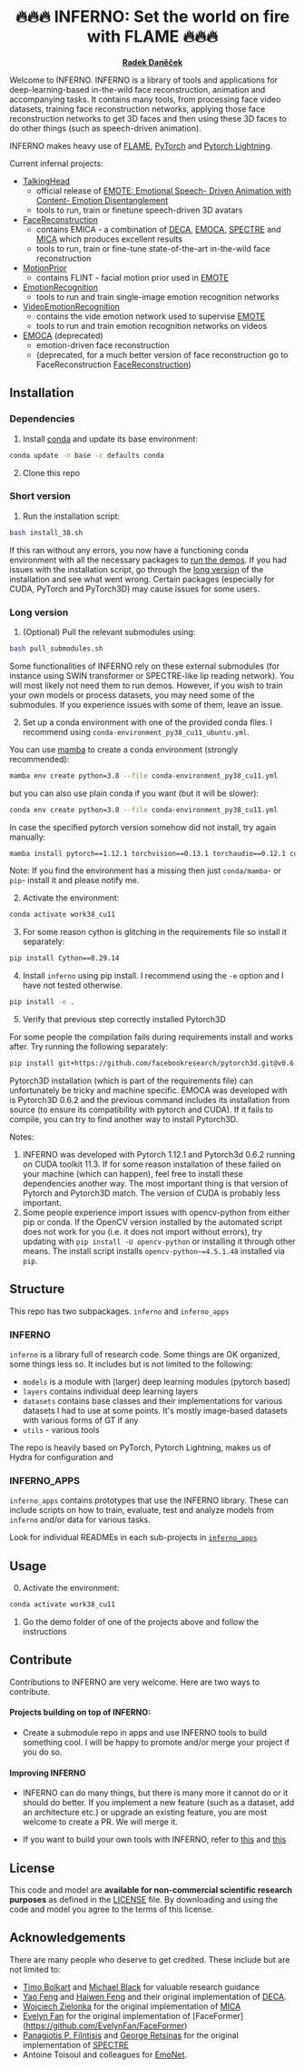 
<!-- # INFERNO -->
<h1 align="center">🔥🔥🔥 INFERNO: Set the world on fire with FLAME 🔥🔥🔥</h1>

  <p align="center">
    <a href="https://ps.is.tuebingen.mpg.de/person/rdanecek"><strong>Radek Daněček</strong></a>
  </p>


Welcome to INFERNO. INFERNO is a library of tools and applications for deep-learning-based in-the-wild face reconstruction, animation and accompanying tasks. 
It contains many tools, from processing face video datasets, training face reconstruction networks, applying those face reconstruction networks to get 3D faces and then using these 3D faces to do other things (such as speech-driven animation). 

INFERNO makes heavy use of [FLAME](https://flame.is.tue.mpg.de/), [PyTorch](https://pytorch.org/) and [Pytorch Lightning](https://lightning.ai/docs/pytorch/stable/).

Current infernal projects: 
- [TalkingHead](inferno_apps/TalkingHead) 
  - official release of [EMOTE: Emotional Speech- Driven Animation with Content- Emotion Disentanglement](https://emote.is.tue.mpg.de/index.html)
  - tools to run, train or finetune speech-driven 3D avatars 
- [FaceReconstruction](inferno_apps/EMOCA)
  - contains EMICA - a combination of [DECA](https://deca.is.tue.mpg.de/), [EMOCA](https://emoca.is.tue.mpg.de/), [SPECTRE](https://filby89.github.io/spectre/) and [MICA](https://zielon.github.io/mica/) which produces excellent results
  - tools to run, train or fine-tune state-of-the-art in-the-wild face reconstruction 
- [MotionPrior](inferno_apps/MotionPrior) 
  - contains FLINT - facial motion prior used in [EMOTE](https://emote.is.tue.mpg.de/index.html)
- [EmotionRecognition](inferno_apps/EmotionRecognition)
  - tools to run and train single-image emotion recognition networks 
- [VideoEmotionRecognition](inferno_apps/VideoEmotionRecognition)
  - contains the vide emotion network used to supervise [EMOTE](https://emote.is.tue.mpg.de/index.html)
  - tools to run and train emotion recognition networks on videos
- [EMOCA](inferno_apps/EMOCA) (deprecated)
  - emotion-driven face reconstruction 
  - (deprecated, for a much better version of face reconstruction go to FaceReconstruction [FaceReconstruction](inferno_apps/FaceReconstruction))


## Installation 

### Dependencies

1) Install [conda](https://docs.conda.io/en/latest/miniconda.html) and update its base environment: 
```bash
conda update -n base -c defaults conda
```

<!-- 2) Install [mamba](https://github.com/mamba-org/mamba) -->

<!-- 0) Clone the repo with submodules:  -->
<!-- ``` -->
<!-- git clone --recurse-submodules ... -->
<!-- ``` -->
2) Clone this repo
<!-- 3) Clone this repo -->

### Short version 

1) Run the installation script: 

```bash
bash install_38.sh
```
If this ran without any errors, you now have a functioning conda environment with all the necessary packages to [run the demos](#usage). If you had issues with the installation script, go through the [long version](#long-version) of the installation and see what went wrong. Certain packages (especially for CUDA, PyTorch and PyTorch3D) may cause issues for some users.

### Long version

1) (Optional) Pull the relevant submodules using: 
```bash
bash pull_submodules.sh
```
Some functionalities of INFERNO rely on these external submodules (for instance using SWIN transformer or SPECTRE-like lip reading network). You will most likely not need them to run demos. However, if you wish to train your own models or process datasets, you may need some of the submodules. 
If you experience issues with some of them, leave an issue.


2) Set up a conda environment with one of the provided conda files. I recommend using `conda-environment_py38_cu11_ubuntu.yml`.  

You can use [mamba](https://github.com/mamba-org/mamba) to create a conda environment (strongly recommended):

<!-- ```bash
mamba env create python=3.8 --file conda-environment_py38_cu11_ubuntu.yml
``` -->
```bash
mamba env create python=3.8 --file conda-environment_py38_cu11.yml
```

but you can also use plain conda if you want (but it will be slower): 
<!-- ```bash
conda env create python=3.8 --file conda-environment_py38_cu11_ubuntu.yml
``` -->
```bash
conda env create python=3.8 --file conda-environment_py38_cu11.yml
```


In case the specified pytorch version somehow did not install, try again manually: 
```bash
mamba install pytorch==1.12.1 torchvision==0.13.1 torchaudio==0.12.1 cudatoolkit=11.3 -c pytorch
```

Note: If you find the environment has a missing then just `conda/mamba`- or  `pip`- install it and please notify me.

2) Activate the environment: 
```bash 
conda activate work38_cu11
```

3) For some reason cython is glitching in the requirements file so install it separately: 
```bash 
pip install Cython==0.29.14
```

4) Install `inferno` using pip install. I recommend using the `-e` option and I have not tested otherwise. 

```bash
pip install -e .
```

5) Verify that previous step correctly installed Pytorch3D

For some people the compilation fails during requirements install and works after. Try running the following separately: 

```bash
pip install git+https://github.com/facebookresearch/pytorch3d.git@v0.6.2
```

Pytorch3D installation (which is part of the requirements file) can unfortunately be tricky and machine specific. EMOCA was developed with is Pytorch3D 0.6.2 and the previous command includes its installation from source (to ensure its compatibility with pytorch and CUDA). If it fails to compile, you can try to find another way to install Pytorch3D.

Notes: 
1) INFERNO was developed with Pytorch 1.12.1 and Pytorch3d 0.6.2 running on CUDA toolkit 11.3. If for some reason installation of these failed on your machine (which can happen), feel free to install these dependencies another way. The most important thing is that version of Pytorch and Pytorch3D match. The version of CUDA is probably less important.
2) Some people experience import issues with opencv-python from either pip or conda. If the OpenCV version installed by the automated script does not work for you (i.e. it does not import without errors), try updating with `pip install -U opencv-python` or installing it through other means. 
The install script installs `opencv-python~=4.5.1.48` installed via `pip`.



## Structure 
This repo has two subpackages. `inferno` and `inferno_apps` 

### INFERNO
`inferno` is a library full of research code. Some things are OK organized, some things less so. It includes but is not limited to the following: 

- `models` is a module with (larger) deep learning modules (pytorch based) 
- `layers` contains individual deep learning layers 
- `datasets` contains base classes and their implementations for various datasets I had to use at some points. It's mostly image-based datasets with various forms of GT if any
- `utils` - various tools

The repo is heavily based on PyTorch, Pytorch Lightning, makes us of Hydra for configuration and 

### INFERNO_APPS 
`inferno_apps` contains prototypes that use the INFERNO library. These can include scripts on how to train, evaluate, test and analyze models from `inferno` and/or data for various tasks. 

Look for individual READMEs in each sub-projects in [`inferno_apps`](./inferno_apps/)

## Usage 

0) Activate the environment: 
```bash
conda activate work38_cu11
```
1) Go the demo folder of one of the projects above and follow the instructions

## Contribute
Contributions to INFERNO are very welcome. Here are two ways to contribute.
#### Projects building on top of INFERNO: 
  - Create a submodule repo in apps and use INFERNO tools to build something cool. I will be happy to promote and/or merge your project if you do so. 

#### Improving INFERNO 
  - INFERNO can do many things, but there is many more it cannot do or it should do better. If you implement a new feature (such as a dataset, add an architecture etc.) or upgrade an existing feature, you are most welcome to create a PR. We will merge it.

  - If you want to build your own tools with INFERNO, refer to [this](./inferno_apps/sandbox_apps/README.md) and [this](./inferno/sandboxes/README.md)


## License
This code and model are **available for non-commercial scientific research purposes** as defined in the [LICENSE](https://emote.is.tue.mpg.de/license.html) file. By downloading and using the code and model you agree to the terms of this license. 

## Acknowledgements 
There are many people who deserve to get credited. These include but are not limited to: 
- [Timo Bolkart](https://sites.google.com/site/bolkartt/) and [Michael Black]() for valuable research guidance
- [Yao Feng](https://is.mpg.de/~yfeng) and [Haiwen Feng](https://is.mpg.de/~hfeng) and their original implementation of [DECA](https://github.com/YadiraF/DECA).
- [Wojciech Zielonka](https://zielon.github.io/) for the original implementation of [MICA](https://zielon.github.io/mica/) 
- [Evelyn Fan](https://github.com/EvelynFan) for the original implementation of [FaceFormer] (https://github.com/EvelynFan/FaceFormer)
- [Panagiotis P. Filntisis](https://filby89.github.io/) and [George Retsinas](https://georgeretsi.github.io/) for the original implementation of [SPECTRE](https://github.com/filby89/spectre)
- Antoine Toisoul and colleagues for [EmoNet](https://github.com/face-analysis/emonet).
